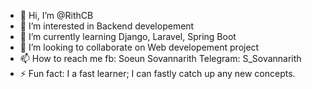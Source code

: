- 👋 Hi, I’m @RithCB
- 👀 I’m interested in Backend developement
- 🌱 I’m currently learning Django, Laravel, Spring Boot
- 💞️ I’m looking to collaborate on Web developement project
- 📫 How to reach me fb: Soeun Sovannarith Telegram: S_Sovannarith
- ⚡ Fun fact: I a fast learner; I can fastly catch up any new concepts. 

<!---
RithCB/RithCB is a ✨ special ✨ repository because its `README.md` (this file) appears on your GitHub profile.
You can click the Preview link to take a look at your changes.
--->
